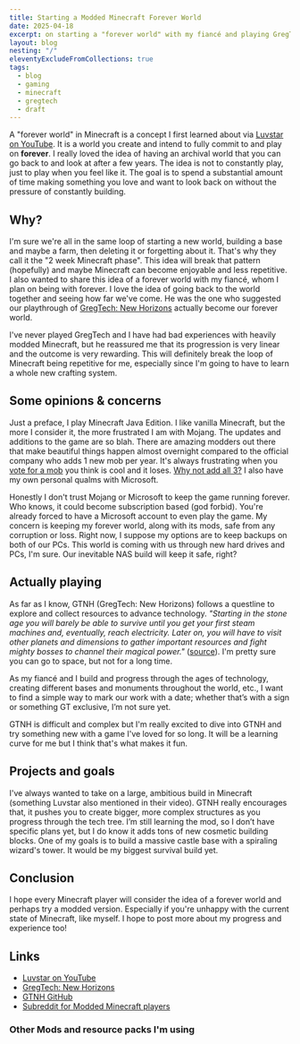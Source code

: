 ```yaml
---
title: Starting a Modded Minecraft Forever World
date: 2025-04-18
excerpt: on starting a "forever world" with my fiancé and playing GregTech New Horizons.
layout: blog
nesting: "/"
eleventyExcludeFromCollections: true
tags:
  - blog
  - gaming
  - minecraft
  - gregtech
  - draft
---
```


A "forever world" in Minecraft is a concept I first learned about via [Luvstar on YouTube](https://youtu.be/S_5rg_OgYis?si=vfhf_njLEQTOsxpM). It is a world you create and intend to fully commit to and play on **forever**. I really loved the idea of having an archival world that you can go back to and look at after a few years. The idea is not to constantly play, just to play when you feel like it. The goal is to spend a substantial amount of time making something you love and want to look back on without the pressure of constantly building.

## Why?

I'm sure we're all in the same loop of starting a new world, building a base and maybe a farm, then deleting it or forgetting about it. That's why they call it the "2 week Minecraft phase". This idea will break that pattern (hopefully) and maybe Minecraft can become enjoyable and less repetitive. I also wanted to share this idea of a forever world with my fiancé, whom I plan on being with forever. I love the idea of going back to the world together and seeing how far we've come. He was the one who suggested our playthrough of [GregTech: New Horizons](https://www.gtnewhorizons.com/) actually become our forever world.

I've never played GregTech and I have had bad experiences with heavily modded Minecraft, but he reassured me that its progression is very linear and the outcome is very rewarding. This will definitely break the loop of Minecraft being repetitive for me, especially since I'm going to have to learn a whole new crafting system.

## Some opinions & concerns

Just a preface, I play Minecraft Java Edition. I like vanilla Minecraft, but the more I consider it, the more frustrated I am with Mojang. The updates and additions to the game are so blah. There are amazing modders out there that make beautiful things happen almost overnight compared to the official company who adds 1 new mob per year. It's always frustrating when you [vote for a mob](https://minecraft.fandom.com/wiki/Minecraft_Live_2020#Mob_Vote) you think is cool and it loses. [Why not add all 3?](https://www.curseforge.com/minecraft/mc-mods/that-future-mod-glow-squid-axolotl-moobloom-etc) I also have my own personal qualms with Microsoft.

Honestly I don't trust Mojang or Microsoft to keep the game running forever. Who knows, it could become subscription based (god forbid). You're already forced to have a Microsoft account to even play the game. My concern is keeping my forever world, along with its mods, safe from any corruption or loss. Right now, I suppose my options are to keep backups on both of our PCs. This world is coming with us through new hard drives and PCs, I'm sure. Our inevitable NAS build will keep it safe, right?

## Actually playing

As far as I know, GTNH (GregTech: New Horizons) follows a questline to explore and collect resources to advance technology. _"Starting in the stone age you will barely be able to survive until you get your first steam machines and, eventually, reach electricity. Later on, you will have to visit other planets and dimensions to gather important resources and fight mighty bosses to channel their magical power."_ ([source](https://github.com/GTNewHorizons/GT-New-Horizons-Modpack?tab=readme-ov-file#modlist---newhorizons)). I'm pretty sure you can go to space, but not for a long time.

As my fiancé and I build and progress through the ages of technology, creating different bases and monuments throughout the world, etc., I want to find a simple way to mark our work with a date; whether that’s with a sign or something GT exclusive, I’m not sure yet.

GTNH is difficult and complex but I'm really excited to dive into GTNH and try something new with a game I've loved for so long. It will be a learning curve for me but I think that's what makes it fun.

## Projects and goals

I've always wanted to take on a large, ambitious build in Minecraft (something Luvstar also mentioned in their video). GTNH really encourages that, it pushes you to create bigger, more complex structures as you progress through the tech tree. I’m still learning the mod, so I don’t have specific plans yet, but I do know it adds tons of new cosmetic building blocks. One of my goals is to build a massive castle base with a spiraling wizard's tower. It would be my biggest survival build yet.

## Conclusion

I hope every Minecraft player will consider the idea of a forever world and perhaps try a modded version. Especially if you're unhappy with the current state of Minecraft, like myself. I hope to post more about my progress and experience too!

## Links

- [Luvstar on YouTube](https://youtu.be/S_5rg_OgYis?si=vfhf_njLEQTOsxpM)
- [GregTech: New Horizons](https://www.gtnewhorizons.com/)
- [GTNH GitHub](https://github.com/GTNewHorizons/GT-New-Horizons-Modpack?tab=readme-ov-file#modlist---newhorizons)
- [Subreddit for Modded Minecraft players](https://www.reddit.com/r/feedthebeast/)

### Other Mods and resource packs I'm using
